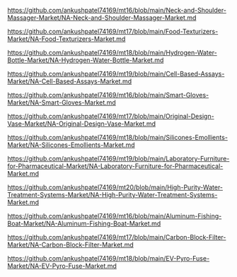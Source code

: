<p><a href="https://github.com/ankushpatel74169/mt16/blob/main/Neck-and-Shoulder-Massager-Market/NA-Neck-and-Shoulder-Massager-Market.md">https://github.com/ankushpatel74169/mt16/blob/main/Neck-and-Shoulder-Massager-Market/NA-Neck-and-Shoulder-Massager-Market.md</a></p><p><a href="https://github.com/ankushpatel74169/mt17/blob/main/Food-Texturizers-Market/NA-Food-Texturizers-Market.md">https://github.com/ankushpatel74169/mt17/blob/main/Food-Texturizers-Market/NA-Food-Texturizers-Market.md</a></p><p><a href="https://github.com/ankushpatel74169/mt18/blob/main/Hydrogen-Water-Bottle-Market/NA-Hydrogen-Water-Bottle-Market.md">https://github.com/ankushpatel74169/mt18/blob/main/Hydrogen-Water-Bottle-Market/NA-Hydrogen-Water-Bottle-Market.md</a></p><p><a href="https://github.com/ankushpatel74169/mt19/blob/main/Cell-Based-Assays-Market/NA-Cell-Based-Assays-Market.md">https://github.com/ankushpatel74169/mt19/blob/main/Cell-Based-Assays-Market/NA-Cell-Based-Assays-Market.md</a></p><p><a href="https://github.com/ankushpatel74169/mt16/blob/main/Smart-Gloves-Market/NA-Smart-Gloves-Market.md">https://github.com/ankushpatel74169/mt16/blob/main/Smart-Gloves-Market/NA-Smart-Gloves-Market.md</a></p><p><a href="https://github.com/ankushpatel74169/mt17/blob/main/Original-Design-Vase-Market/NA-Original-Design-Vase-Market.md">https://github.com/ankushpatel74169/mt17/blob/main/Original-Design-Vase-Market/NA-Original-Design-Vase-Market.md</a></p><p><a href="https://github.com/ankushpatel74169/mt18/blob/main/Silicones-Emollients-Market/NA-Silicones-Emollients-Market.md">https://github.com/ankushpatel74169/mt18/blob/main/Silicones-Emollients-Market/NA-Silicones-Emollients-Market.md</a></p><p><a href="https://github.com/ankushpatel74169/mt19/blob/main/Laboratory-Furniture-for-Pharmaceutical-Market/NA-Laboratory-Furniture-for-Pharmaceutical-Market.md">https://github.com/ankushpatel74169/mt19/blob/main/Laboratory-Furniture-for-Pharmaceutical-Market/NA-Laboratory-Furniture-for-Pharmaceutical-Market.md</a></p><p><a href="https://github.com/ankushpatel74169/mt20/blob/main/High-Purity-Water-Treatment-Systems-Market/NA-High-Purity-Water-Treatment-Systems-Market.md">https://github.com/ankushpatel74169/mt20/blob/main/High-Purity-Water-Treatment-Systems-Market/NA-High-Purity-Water-Treatment-Systems-Market.md</a></p><p><a href="https://github.com/ankushpatel74169/mt16/blob/main/Aluminum-Fishing-Boat-Market/NA-Aluminum-Fishing-Boat-Market.md">https://github.com/ankushpatel74169/mt16/blob/main/Aluminum-Fishing-Boat-Market/NA-Aluminum-Fishing-Boat-Market.md</a></p><p><a href="https://github.com/ankushpatel74169/mt17/blob/main/Carbon-Block-Filter-Market/NA-Carbon-Block-Filter-Market.md">https://github.com/ankushpatel74169/mt17/blob/main/Carbon-Block-Filter-Market/NA-Carbon-Block-Filter-Market.md</a></p><p><a href="https://github.com/ankushpatel74169/mt18/blob/main/EV-Pyro-Fuse-Market/NA-EV-Pyro-Fuse-Market.md">https://github.com/ankushpatel74169/mt18/blob/main/EV-Pyro-Fuse-Market/NA-EV-Pyro-Fuse-Market.md</a></p>
